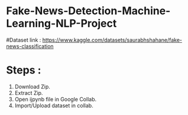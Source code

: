 # Fake-News-Detection-Machine-Learning-NLP-Project

#Dataset link : https://www.kaggle.com/datasets/saurabhshahane/fake-news-classification

# Steps :

1. Download Zip.
2. Extract Zip.
3. Open ijpynb file in Google Collab.
4. Import/Upload dataset in collab.

